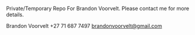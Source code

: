 Private/Temporary Repo For Brandon Voorvelt.
Please contact me for more details.

Brandon Voorvelt
+27 71 687 7497
brandonvoorvelt@gmail.com
